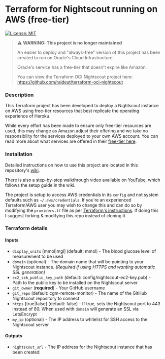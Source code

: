# Terraform for Nightscout running on AWS (free-tier)
[![License: MIT](https://img.shields.io/badge/License-MIT-brightgreen.svg)](./LICENSE)

> ⚠️  **WARNING: This project is no longer maintained**
> 
> An easier to deploy and "always-free" version of this project has been created to run on Oracle's Cloud Infrastructure.
>
> Oracle's service has a free-tier that doesn't expire like Amazon.
> 
> You can view the Terraform OCI Nightscout project here: https://github.com/rajdeut/terraform-oci-nightscout

### Description
This Terraform project has been developed to deploy a Nightscout instance on AWS using free-tier resources that best replicate the operating experience of Heroku.

While every effort has been made to ensure only free-tier resources are used, this may change as Amazon adjust their offering and we take no responsibility for the services deployed to your own AWS account. You can read more about what services are offered in their [free-tier here](https://aws.amazon.com/free/).


### Installation
Detailed instructions on how to use this project are located in this repository's [wiki](https://github.com/rajdeut/terraform-aws-nightscout/wiki/Setup-guide).

There is also a step-by-step walkthrough video available on [YouTube](https://youtu.be/cXdbYfG01jU), which follows the setup guide in the wiki.

The project is setup to access AWS credentials in its `config` and not system defaults such as `~/.aws/credentials`. If you're an experienced Terraform/AWS user you may wish to change this and can do so by modifying the `providers.tf` file as per [Terraform's instructions](https://registry.terraform.io/providers/hashicorp/aws/latest/docs).
If doing this I suggest forking & modifying this repo instead of cloning it.

### Terraform details
#### Inputs
- `display_units` [mmol|mgl] (default: mmol) - The blood glucose level of measurement to be used
- `domain` (optional) - The domain name that will be pointing to your Nightscout instance. *(Required if using HTTPS and wanting automatic SSL generation)*
- `ec2_ssh_public_key_path` (default: config/nightscout-ec2-key.pub) - Path to the public key to be installed on the Nightscout server
- `git_owner` (**required**) - Your GitHub username
- `git_repo` (default: cgm-remote-monitor) - The name of the GitHub Nightscout repository to connect
- `https` [true|false] (default: false) - If true, sets the Nightscout port to 443 instead of 80. When used with `domain` will generate an SSL via LetsEncrypt
- `my_ip` (optional) - The IP address to whitelist for SSH access to the Nightscout server

#### Outputs
- `nightscout_url` - The IP address for the Nightscout instance that has been created
